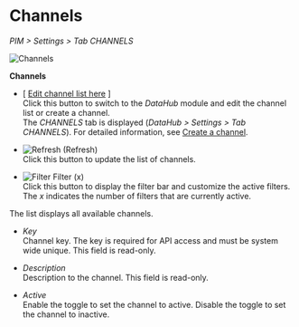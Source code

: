 # Channels

*PIM > Settings > Tab CHANNELS*

![Channels](../../Assets/Screenshots/PIM/Settings/Channels/Channels.png "[Channels]")

**Channels**

- [ <u>Edit channel list here</u> ]    
  Click this button to switch to the *DataHub* module and edit the channel list or create a channel.   
  The *CHANNELS* tab is displayed (*DataHub > Settings > Tab CHANNELS*). For detailed information, see [Create a channel](../../DataHub/Integration/04_ManageChannels.md#create-a-channel).

  [comment]: <> (Link funktioniert noch nicht. Wegglassen und hinzufügen, wenn DataHub Doku verfügbar.)  

- ![Refresh](../../Assets/Icons/Refresh01.png "[Refresh]") (Refresh)   
  Click this button to update the list of channels.

- ![Filter](../../Assets/Icons/Filter.png "[Filter]") Filter (x)   
  Click this button to display the filter bar and customize the active filters. The *x* indicates the number of filters that are currently active.

The list displays all available channels.

- *Key*   
  Channel key. The key is required for API access and must be system wide unique. This field is read-only.

- *Description*   
  Description to the channel. This field is read-only.

- *Active*   
  Enable the toggle to set the channel to active. Disable the toggle to set the channel to inactive.
